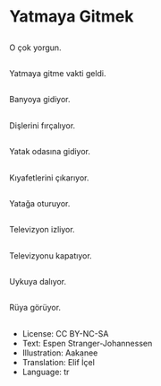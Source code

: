 # Yatmaya Gitmek

##
O çok yorgun.

##
Yatmaya gitme vakti geldi.

##
Banyoya gidiyor.

##
Dişlerini fırçalıyor.

##
Yatak odasına gidiyor.

##
Kıyafetlerini çıkarıyor.

##
Yatağa oturuyor.

##
Televizyon izliyor.

##
Televizyonu kapatıyor.

##
Uykuya dalıyor.

##
Rüya görüyor.

##
* License: CC BY-NC-SA
* Text: Espen Stranger-Johannessen
* Illustration: Aakanee
* Translation: Elif İçel
* Language: tr
